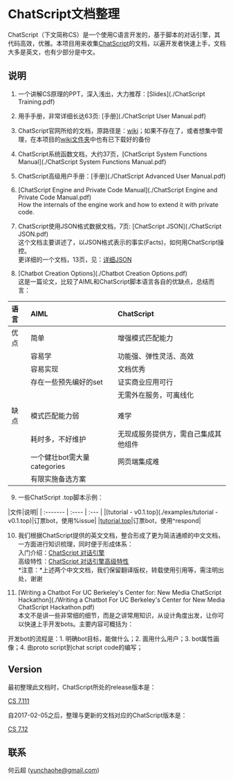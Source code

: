 # ChatScript文档整理

ChatScript（下文简称CS）是一个使用C语言开发的，基于脚本的对话引擎，其代码高效，优雅。本项目用来收集[ChatScript](https://github.com/bwilcox-1234/ChatScript)的文档，以遍开发者快速上手，文档大多是英文，也有少部分是中文。

## 说明

1. 一个讲解CS原理的PPT，深入浅出，大力推荐：[Slides](./ChatScript Training.pdf)

2. 用手手册，非常详细长达63页: [手册](./ChatScript User Manual.pdf)

3. ChatScript官网所给的文档，原路径是：[wiki](https://github.com/bwilcox-1234/ChatScript/tree/master/WIKI)；如果不存在了，或者想集中管理，在本项目的[wiki文件夹](./wiki/)中也有已下载好的备份

4. ChatScript系统函数文档，大约37页，[ChatScript System Functions Manual](./ChatScript System Functions Manual.pdf)

5. ChatScript高级用户手册：[手册](./ChatScript Advanced User Manual.pdf)

6. [ChatScript Engine and Private Code Manual](./ChatScript Engine and Private Code Manual.pdf)
<br>How the internals of the engine work and how to extend it with private code.

7. ChatScript使用JSON格式数据文档，7页: [ChatScript JSON](./ChatScript JSON.pdf)
<br>这个文档主要讲述了，以JSON格式表示的事实(Facts)，如何用ChatScript操控。
<br>更详细的一个文档，13页，见：[详细JSON](./ChatScript-Json.pdf)

8. [Chatbot Creation Options](./Chatbot Creation Options.pdf)
<br>这是一篇论文，比较了AIML和ChatScript脚本语言各自的优缺点，总结而言：


 |语言 | AIML| ChatScript|
 | :------- | :---- | :--- |
 | 优点| 简单| 增强模式匹配能力  |
 ||容易学|功能强、弹性灵活、高效|
 ||容易实现|文档优秀|
 ||存在一些预先编好的set|证实商业应用可行|
 |||无需外在服务，可离线化|
 ||||
 | 缺点|模式匹配能力弱| 难学 |
 ||耗时多，不好维护|无现成服务提供方，需自己集成其他组件|
 ||一个健壮bot需大量categories|网页端集成难|
 ||有限实施备选方案 ||

9. 一些ChatScript .top脚本示例：

 |文件|说明|
 | :------- | :---- | :--- |
 |[tutorial - v0.1.top](./examples/tutorial - v0.1.top)|订票bot，使用%issue|
 |[tutorial.top](./examples/tutorial.top)|订票bot，使用^respond|
 
10. 我们根据ChatScript提供的英文文档，整合形成了更为简洁通顺的中文文档，一方面进行知识梳理，同时便于形成体系：
<br> 入门介绍：[ChatScript 对话引擎](./ChatScript对话引擎（基础版）_v1.0.pdf)
<br> 高级特性：[ChatScript 对话引擎高级特性](./ChatScript对话引擎（高级版）.pdf)
<br>*注意：*上述两个中文文档，我们保留翻译版权，转载使用引用等，需注明出处，谢谢

11. [Writing a Chatbot For UC Berkeley's Center for: New Media ChatScript Hackathon](./Writing a Chatbot For UC Berkeley's Center for New Media ChatScript Hackathon.pdf)
<br>本文不是讲一些非常细的细节，而是之讲常用知识，从设计角度出发，让你可以快速上手开发bots。主要内容可概括为：

开发bot的流程是：1. 明确bot目标，能做什么；2. 面用什么用户；3. bot属性画像；4. 由proto script到chat script code的编写；

## Version

最初整理此文档时，ChatScript所处的release版本是：

[CS 7.111](https://github.com/bwilcox-1234/ChatScript/archive/7.111.tar.gz)

自2017-02-05之后，整理与更新的文档对应的ChatScript版本是：

[CS 7.12](https://github.com/bwilcox-1234/ChatScript/archive/7.12.tar.gz)

## 联系

何云超 (yunchaohe@gmail.com)